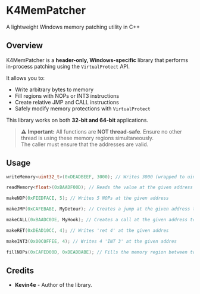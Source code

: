 # K4MemPatcher
A lightweight Windows memory patching utility in C++

## Overview
K4MemPatcher is a **header-only, Windows-specific** library that performs in-process patching using the `VirtualProtect` API.

It allows you to:
- Write arbitrary bytes to memory
- Fill regions with NOPs or INT3 instructions
- Create relative JMP and CALL instructions
- Safely modify memory protections with `VirtualProtect`

This library works on both **32-bit and 64-bit** applications.

> ⚠️ **Important:** All functions are **NOT thread-safe**. Ensure no other thread is using these memory regions simultaneously.  
> The caller must ensure that the addresses are valid.

## Usage

```cpp
writeMemory<uint32_t>(0xDEADBEEF, 3000); // Writes 3000 (wrapped to uint32_t) to the given address
```
```cpp
readMemory<float>(0xBAADF00D); // Reads the value at the given address and returns a float
```
```cpp
makeNOP(0xFEEDFACE, 5); // Writes 5 NOPs at the given address
```
```cpp
makeJMP(0xCAFEBABE, MyDetour); // Creates a jump at the given address to 'MyDetour' (function)
```
```cpp
makeCALL(0xBAADC0DE, MyHook); // Creates a call at the given address to 'MyHook' (function)
```
```cpp
makeRET(0xDEAD10CC, 4); // Writes 'ret 4' at the given addres
```
```cpp
makeINT3(0x00C0FFEE, 4); // Writes 4 'INT 3' at the given addres
```
```cpp
fillNOPs(0xCAFED00D, 0xDEADBABE); // Fills the memory region between two addresses with NOP instructions
```
## Credits
- **Kevin4e** - Author of the library.

